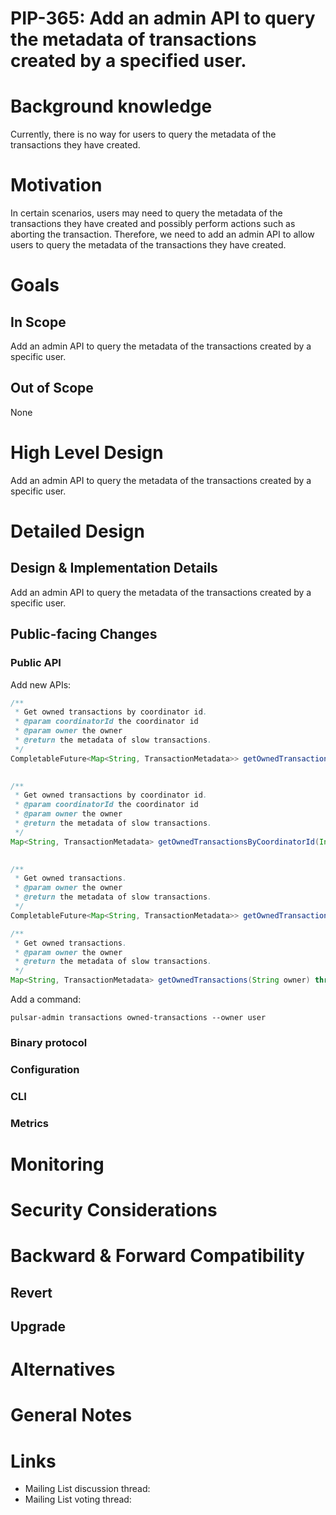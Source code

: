 # PIP-365: Add an admin API to query the metadata of transactions created by a specified user.

# Background knowledge
Currently, there is no way for users to query the metadata of the transactions they have created.

# Motivation
In certain scenarios, users may need to query the metadata of the transactions they have created and possibly perform
actions such as aborting the transaction. Therefore, we need to add an admin API to allow users to query the metadata 
of the transactions they have created.

# Goals

## In Scope
Add an admin API to query the metadata of the transactions created by a specific user.

## Out of Scope
None

# High Level Design
Add an admin API to query the metadata of the transactions created by a specific user.

# Detailed Design

## Design & Implementation Details
Add an admin API to query the metadata of the transactions created by a specific user.

## Public-facing Changes

### Public API
Add new APIs:
```java
/**
 * Get owned transactions by coordinator id.
 * @param coordinatorId the coordinator id
 * @param owner the owner
 * @return the metadata of slow transactions.
 */
CompletableFuture<Map<String, TransactionMetadata>> getOwnedTransactionsByCoordinatorIdAsync(Integer coordinatorId,
                                                                                                 String owner);

/**
 * Get owned transactions by coordinator id.
 * @param coordinatorId the coordinator id
 * @param owner the owner
 * @return the metadata of slow transactions.
 */
Map<String, TransactionMetadata> getOwnedTransactionsByCoordinatorId(Integer coordinatorId,
                                                                         String owner) throws PulsarAdminException;

/**
 * Get owned transactions.
 * @param owner the owner
 * @return the metadata of slow transactions.
 */
CompletableFuture<Map<String, TransactionMetadata>> getOwnedTransactionsAsync(String owner);

/**
 * Get owned transactions.
 * @param owner the owner
 * @return the metadata of slow transactions.
 */
Map<String, TransactionMetadata> getOwnedTransactions(String owner) throws PulsarAdminException;
```

Add a command:
```
pulsar-admin transactions owned-transactions --owner user
```

### Binary protocol

### Configuration

### CLI

### Metrics

# Monitoring

# Security Considerations

# Backward & Forward Compatibility

## Revert

## Upgrade

# Alternatives

# General Notes

# Links
* Mailing List discussion thread:
* Mailing List voting thread:
